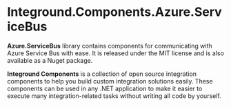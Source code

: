 # Integround.Components.Azure.ServiceBus
**Azure.ServiceBus** library contains components for communicating with Azure Service Bus with ease. It is released under the MIT license and is also available as a Nuget package.

**Integround Components** is a collection of open source integration components to help you build custom integration solutions easily. These components can be used in any .NET application to make it easier to execute many integration-related tasks without writing all code by yourself.
